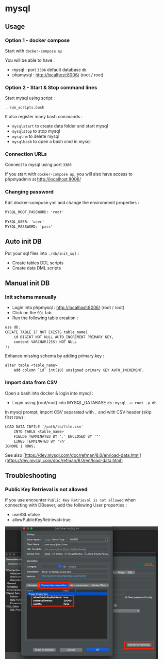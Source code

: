 mysql
===

## Usage

### Option 1 - docker compose

Start with ```docker-compose up```

You will be able to have :

* mysql : port ```3306``` default database ```db```
* phpmysql : [http://localhost:8006/](http://localhost:8006/) (root / root)

### Option 2 - Start & Stop command lines

Start mysql using script :

	. run_scripts.bash

It also register many bash commands :

* ```mysqlstart``` to create data folder and start mysql
* ```mysqlstop``` to stop mysql
* ```mysqlrm``` to delete mysql
* ```mysqlbash``` to open a bash cmd in mysql

### Connection URLs

Connect to mysql using port ```3306```

If you start with ```docker-compose up```, you will also have access to phpmyadmin at [http://localhost:8006/](http://localhost:8006/)

### Changing password

Edit docker-compose.yml and change the environment properties :

```
MYSQL_ROOT_PASSWORD: 'root'

MYSQL_USER: 'user'
MYSQL_PASSWORD: 'pass'
```

## Auto init DB

Put your sql files into ```./db/init_sql``` :

* Create tables DDL scripts
* Create data DML scripts


## Manual init DB

### Init schema manually

* Login into phpmysql : [http://localhost:8006/](http://localhost:8006/) (root / root)
* Click on the ```SQL``` tab
* Run the following table creation :

```
use db;
CREATE TABLE IF NOT EXISTS table_name(
    id BIGINT NOT NULL AUTO_INCREMENT PRIMARY KEY,
    content VARCHAR(255) NOT NULL
);
```

Enhance missing schema by adding primary key :

```
alter table <table_name> 
	add column `id` int(10) unsigned primary KEY AUTO_INCREMENT;
```

### Import data from CSV

Open a bash into docker & login into mysql :

* Login using (root/root) into MYSQL_DATABASE ```db``` : ```mysql -u root -p db```

In mysql prompt, import CSV separated with ```,``` and with CSV header (skip first row) :

```
LOAD DATA INFILE '/path/to/file.csv'  
	INTO TABLE <table_name> 
	FIELDS TERMINATED BY ',' ENCLOSED BY '"'
	LINES TERMINATED BY '\n' 
IGNORE 1 ROWS;
```

See also [https://dev.mysql.com/doc/refman/8.0/en/load-data.html](https://dev.mysql.com/doc/refman/8.0/en/load-data.html)

## Troubleshooting

### Public Key Retrieval is not allowed

If you use encounter ```Public Key Retrieval is not allowed``` when connecting with DBeaver, add the following User properties :

* useSSL=false
* allowPublicKeyRetrieval=true

![Fix Error - Public Key Retrieval](docs/fix_error_key_retrieval-img.png)